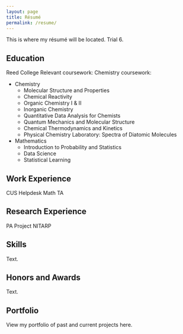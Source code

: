 ```yaml
---
layout: page
title: Résumé
permalink: /resume/
---
```


This is where my r&eacute;sum&eacute; will be located. Trial 6.

## Education
Reed College
Relevant coursework:
Chemistry coursework:
<ul>
	<li>Chemistry
		<ul>
			<li>Molecular Structure and Properties</li>
			<li>Chemical Reactivity</li>
			<li>Organic Chemistry I & II</li>
			<li>Inorganic Chemistry</li>
			<li>Quantitative Data Analysis for Chemists</li>
			<li>Quantum Mechanics and Molecular Structure</li>
			<li>Chemical Thermodynamics and Kinetics</li>
			<li>Physical Chemistry Laboratory: Spectra of Diatomic Molecules</li>
		</ul>
	</li>
	<li>Mathematics
		<ul>
			<li>Introduction to Probability and Statistics</li>
			<li>Data Science</li>
			<li>Statistical Learning</li>
		</ul>
	</li>
</ul>

## Work Experience
CUS Helpdesk
Math TA

## Research Experience
PA Project
NITARP

## Skills
Text.

## Honors and Awards
Text.

## Portfolio
View my portfolio of past and current projects here.